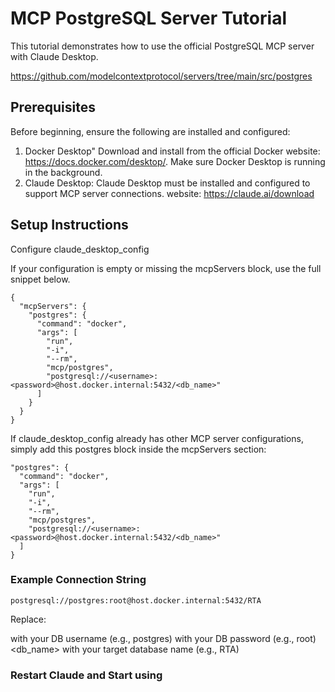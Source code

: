 # MCP PostgreSQL Server Tutorial

This tutorial demonstrates how to use the official PostgreSQL MCP server with Claude Desktop.

https://github.com/modelcontextprotocol/servers/tree/main/src/postgres

## Prerequisites
  Before beginning, ensure the following are installed and configured:

  1. Docker Desktop" Download and install from the official Docker website: https://docs.docker.com/desktop/. Make sure Docker Desktop is running in the background.
  2. Claude Desktop: Claude Desktop must be installed and configured to support MCP server connections. website: https://claude.ai/download

## Setup Instructions

Configure claude_desktop_config

If your configuration is empty or missing the mcpServers block, use the full snippet below.
```
{
  "mcpServers": {
    "postgres": {
      "command": "docker",
      "args": [
        "run",
        "-i",
        "--rm",
        "mcp/postgres",
        "postgresql://<username>:<password>@host.docker.internal:5432/<db_name>"
      ]
    }
  }
}
```
If claude_desktop_config already has other MCP server configurations, simply add this postgres block inside the mcpServers section:
```
"postgres": {
  "command": "docker",
  "args": [
    "run",
    "-i",
    "--rm",
    "mcp/postgres",
    "postgresql://<username>:<password>@host.docker.internal:5432/<db_name>"
  ]
}
```
### Example Connection String
`postgresql://postgres:root@host.docker.internal:5432/RTA`

Replace:

<username> with your DB username (e.g., postgres)
<password> with your DB password (e.g., root)
<db_name> with your target database name (e.g., RTA)

### Restart Claude and Start using
